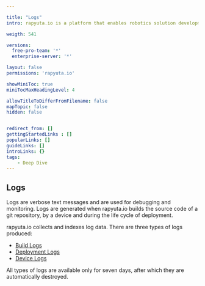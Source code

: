 ```yaml
---

title: "Logs"
intro: rapyuta.io is a platform that enables robotics solution development by providing the necessary software infrastructure and facilitating the interaction between multiple stakeholders who contribute to the solution development.

weigth: 541

versions:
  free-pro-team: '*'
  enterprise-server: '*'

layout: false
permissions: 'rapyuta.io'

showMiniToc: true
miniTocMaxHeadingLevel: 4

allowTitleToDifferFromFilename: false
mapTopic: false
hidden: false


redirect_from: []
gettingStartedLinks : []
popularLinks: []
guideLinks: []
introLinks: {}
tags:
    - Deep Dive
---
```

## Logs

Logs are verbose text messages and are used for debugging and monitoring. Logs are generated when rapyuta.io builds the source code of a git repository, by a device and during the life cycle of deployment.

rapyuta.io collects and indexes log data. There are three types of logs produced:

* [Build Logs](/3_how-tos/35_tooling_and_debugging/debugging-logs/#build-logs)
* [Deployment Logs](/3_how-tos/35_tooling_and_debugging/debugging-logs/#deployment-logs)
* [Device Logs](/3_how-tos/35_tooling_and_debugging/debugging-logs/#device-logs)

All types of logs are available only for seven days, after which they are automatically destroyed.